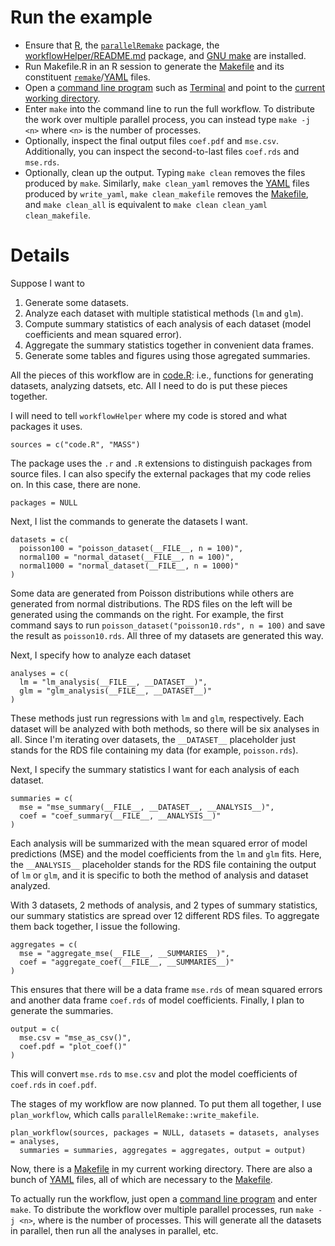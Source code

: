 # Run the example

- Ensure that [R](https://www.r-project.org/), the [`parallelRemake`](https://github.com/wlandau/parallelRemake/) package, the [workflowHelper/README.md](https://github.com/wlandau/workflowHelper/blob/master/README.md) package, and [GNU make](https://www.gnu.org/software/make/) are installed.
- Run Makefile.R in an R session to generate the [Makefile](https://www.gnu.org/software/make/) and its constituent [`remake`](https://github.com/richfitz/remake)/[YAML](http://yaml.org/) files.
- Open a [command line program](http://linuxcommand.org/) such as [Terminal](https://en.wikipedia.org/wiki/Terminal_%28OS_X%29) and point to the [current working directory](http://www.linfo.org/cd.html).
- Enter `make` into the command line to run the full workflow. To distribute the work over multiple parallel process, you can instead type `make -j <n>` where `<n>` is the number of processes.
- Optionally, inspect the final output files `coef.pdf` and `mse.csv`. Additionally, you can inspect the second-to-last files `coef.rds` and `mse.rds`.
- Optionally, clean up the output. Typing `make clean` removes the files produced by `make`. Similarly, `make clean_yaml` removes the [YAML](http://yaml.org/) files produced by `write_yaml`, `make clean_makefile` removes the [Makefile](https://www.gnu.org/software/make/), and `make clean_all` is equivalent to `make clean clean_yaml clean_makefile`.

# Details

Suppose I want to 

1. Generate some datasets.
2. Analyze each dataset with multiple statistical methods (`lm` and `glm`).
3. Compute summary statistics of each analysis of each dataset (model coefficients and mean squared error).
4. Aggregate the summary statistics together in convenient data frames.
5. Generate some tables and figures using those agregated summaries.

All the pieces of this workflow are in [code.R]("https://github.com/wlandau/workflowHelper/blob/master/example/code.R"): i.e., functions for generating datasets, analyzing datsets, etc. All I need to do is put these pieces together.

I will need to tell `workflowHelper` where my code is stored and what packages it uses.

```{r}
sources = c("code.R", "MASS")
```

The package uses the `.r` and `.R` extensions to distinguish packages from source files. I can also specify the external packages that my code relies on. In this case, there are none.

```{r}
packages = NULL
```

Next, I list the commands to generate the datasets I want.

```{r}
datasets = c(
  poisson100 = "poisson_dataset(__FILE__, n = 100)",
  normal100 = "normal_dataset(__FILE__, n = 100)",
  normal1000 = "normal_dataset(__FILE__, n = 1000)"
)
```

Some data are generated from Poisson distributions while others are generated from normal distributions. The RDS files on the left will be generated using the commands on the right. For example, the first command says to run `poisson_dataset("poisson10.rds", n = 100)` and save the result as `poisson10.rds`. All three of my datasets are generated this way.

Next, I specify how to analyze each dataset

```{r}
analyses = c(
  lm = "lm_analysis(__FILE__, __DATASET__)",
  glm = "glm_analysis(__FILE__, __DATASET__)"
)
```

These methods just run regressions with `lm` and `glm`, respectively. Each dataset will be analyzed with both methods, so there will be six analyses in all. Since I'm iterating over datasets, the `__DATASET__` placeholder just stands for the RDS file containing my data (for example, `poisson.rds`). 

Next, I specify the summary statistics I want for each analysis of each dataset. 

```{r}
summaries = c(
  mse = "mse_summary(__FILE__, __DATASET__, __ANALYSIS__)",
  coef = "coef_summary(__FILE__, __ANALYSIS__)"
)
```

Each analysis will be summarized with the mean squared error of model predictions (MSE) and the model coefficients from the `lm` and `glm` fits. Here, the `__ANALYSIS__` placeholder stands for the RDS file containing the output of `lm` or `glm`, and it is specific to both the method of analysis and dataset analyzed.

With 3 datasets, 2 methods of analysis, and 2 types of summary statistics, our summary statistics are spread over 12 different RDS files. To aggregate them back together, I issue the following.


```{r}
aggregates = c(
  mse = "aggregate_mse(__FILE__, __SUMMARIES__)",
  coef = "aggregate_coef(__FILE__, __SUMMARIES__)"
)
```

This ensures that there will be a data frame `mse.rds` of mean squared errors and another data frame `coef.rds` of model coefficients.  Finally, I plan to generate the summaries.

```{r}
output = c(
  mse.csv = "mse_as_csv()",
  coef.pdf = "plot_coef()"
)
```

This will convert `mse.rds` to `mse.csv` and plot the model coefficients of `coef.rds` in `coef.pdf`.

The stages of my workflow are now planned. To put them all together, I use `plan_workflow`, which calls `parallelRemake::write_makefile`.

```{r}
plan_workflow(sources, packages = NULL, datasets = datasets, analyses = analyses, 
  summaries = summaries, aggregates = aggregates, output = output)
```

Now, there is a [Makefile](https://www.gnu.org/software/make/) in my current working directory. There are also a bunch of  [YAML](http://yaml.org/) files, all of which are necessary to the [Makefile](https://www.gnu.org/software/make/). 

To actually run the workflow, just open a [command line program](http://linuxcommand.org/) and enter `make`. To distribute the workflow over multiple parallel processes, run `make -j <n>`, where <n> is the number of processes. This will generate all the datasets in parallel, then run all the analyses in parallel, etc.